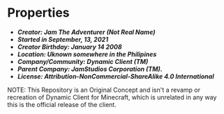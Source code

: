 # Properties
- ***Creator: Jam The Adventurer (Not Real Name)*** 
- ***Started in September, 13, 2021***
- ***Creator Birthday: January 14 2008*** 
- ***Location: Uknown somewhere in the Philipines***
- ***Company/Community: Dynamic Client (TM)***
- ***Parent Company: JamStudios Corporation (TM).***
- ***License: Attribution-NonCommercial-ShareAlike 4.0 International***

NOTE: This Repository is an Original Concept and isn't a revamp or recreation of Dynamic Client for Minecraft, which is unrelated in any way this is the official release of the client.

